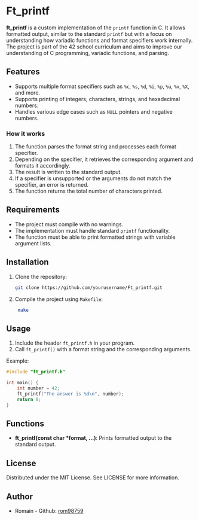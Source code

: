 # Ft_printf

**ft_printf** is a custom implementation of the `printf` function in C. It allows formatted output, similar to the standard `printf` but with a focus on understanding how variadic functions and format specifiers work internally. The project is part of the 42 school curriculum and aims to improve our understanding of C programming, variadic functions, and parsing.

## Features
- Supports multiple format specifiers such as `%c`, `%s`, `%d`, `%i`, `%p`, `%u`, `%x`, `%X`, and more.
- Supports printing of integers, characters, strings, and hexadecimal numbers.
- Handles various edge cases such as `NULL` pointers and negative numbers.

### How it works

1. The function parses the format string and processes each format specifier.
2. Depending on the specifier, it retrieves the corresponding argument and formats it accordingly.
3. The result is written to the standard output.
4. If a specifier is unsupported or the arguments do not match the specifier, an error is returned.
5. The function returns the total number of characters printed.

## Requirements
- The project must compile with no warnings.
- The implementation must handle standard `printf` functionality.
- The function must be able to print formatted strings with variable argument lists.

## Installation
1. Clone the repository:
   ```bash
   git clone https://github.com/yourusername/Ft_printf.git
   ```
2. Compile the project using `Makefile`:
   ```bash
	make
   ```

## Usage
1. Include the header `ft_printf.h` in your program.
2. Call `ft_printf()` with a format string and the corresponding arguments.

Example:
```c
#include "ft_printf.h"

int main() {
    int number = 42;
    ft_printf("The answer is %d\n", number);
    return 0;
}
```

## Functions

- **ft_printf(const char *format, ...)**: Prints formatted output to the standard output.

## License
Distributed under the MIT License. See LICENSE for more information.

## Author

- Romain - Github: [rom98759](https://github.com/rom98759)

